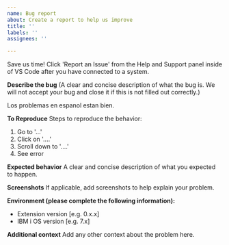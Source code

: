 ```yaml
---
name: Bug report
about: Create a report to help us improve
title: ''
labels: ''
assignees: ''

---
```


Save us time! Click 'Report an Issue' from the Help and Support panel inside of VS Code after you have connected to a system.

**Describe the bug**
(A clear and concise description of what the bug is. We will not accept your bug and close it if this is not filled out correctly.)

Los problemas en espanol estan bien.

**To Reproduce**
Steps to reproduce the behavior:
1. Go to '...'
2. Click on '....'
3. Scroll down to '....'
4. See error

**Expected behavior**
A clear and concise description of what you expected to happen.

**Screenshots**
If applicable, add screenshots to help explain your problem.

**Environment (please complete the following information):**
 - Extension version [e.g. 0.x.x]
 - IBM i OS version [e.g. 7.x]

**Additional context**
Add any other context about the problem here.
